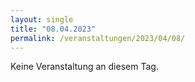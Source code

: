 ```yaml
---
layout: single
title: "08.04.2023"
permalink: /veranstaltungen/2023/04/08/
---
```


Keine Veranstaltung an diesem Tag.
